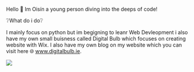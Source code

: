 Hello 👋
Im Oisín a young person diving into the deeps of code!

❔What do i do❔

I mainly focus on python but im begigning to leanr Web Devleopment i also have my own small buisness called Digital Bulb which focuses on creating website with Wix. I also have my own blog on my website which you can visit here 🌐 www.digitalbulb.ie.

![](https://img.shields.io/badge/<Websites>-<Python>-informational?style=flat&logo=<LOGO_NAME>&logoColor=white&color=2bbc8a)
